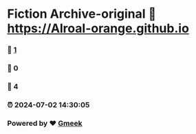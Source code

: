 # Fiction Archive-original :link: https://Alroal-orange.github.io 
### :page_facing_up: [1](https://Alroal-orange.github.io/tag.html) 
### :speech_balloon: 0 
### :hibiscus: 4 
### :alarm_clock: 2024-07-02 14:30:05 
### Powered by :heart: [Gmeek](https://github.com/Meekdai/Gmeek)
